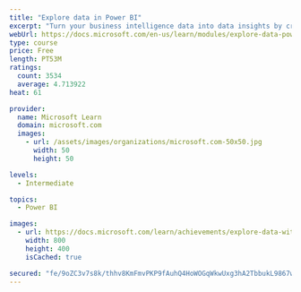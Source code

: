 ```yaml
---
title: "Explore data in Power BI"
excerpt: "Turn your business intelligence data into data insights by creating and configuring Power BI dashboards."
webUrl: https://docs.microsoft.com/en-us/learn/modules/explore-data-power-bi/
type: course
price: Free
length: PT53M
ratings:
  count: 3534
  average: 4.713922
heat: 61

provider:
  name: Microsoft Learn
  domain: microsoft.com
  images:
    - url: /assets/images/organizations/microsoft.com-50x50.jpg
      width: 50
      height: 50

levels:
  - Intermediate

topics:
  - Power BI

images:
  - url: https://docs.microsoft.com/learn/achievements/explore-data-with-power-bi-desktop-social.png
    width: 800
    height: 400
    isCached: true

secured: "fe/9oZC3v7s8k/thhv8KmFmvPKP9fAuhQ4HoWOGqWkwUxg3hA2TbbukL9867wH67gJfLKtjGOWKoz1/YGF2pjWma1NTdSsXH7ROfmYvkzxlOi9a0Boq77K9o4Kj9x2uLWZRPew+JURhpd0aF7ME1A7Z2Y/ZIgEquiFYF++JO1vDbDM2etK8ypsSVHvkbZQcUVZK+S3vNK5/n+iL4OEIjwHJcKHosX1Ox9wRnh1+1tRahvKNHRd/e87aVxM+ysfpR/wdknscA4KcGVJZ+PjABu7YHwlduSjQpGpszH+7tmg5d3GYqOzIXroHVMftVoRV/L/ywU9CaXai6sMxR8+BAZeq6cwZ7n34ZwPbHS/RMeiegt3pOOYb1v6EOyJLnn5ytEFu+1F2iWELkaM4DpX5z6hQkKbvpuuiCwi0Lap4/nqQ=;IjxQNU7rNqgkTEMxJ+mYkw=="
---
```



